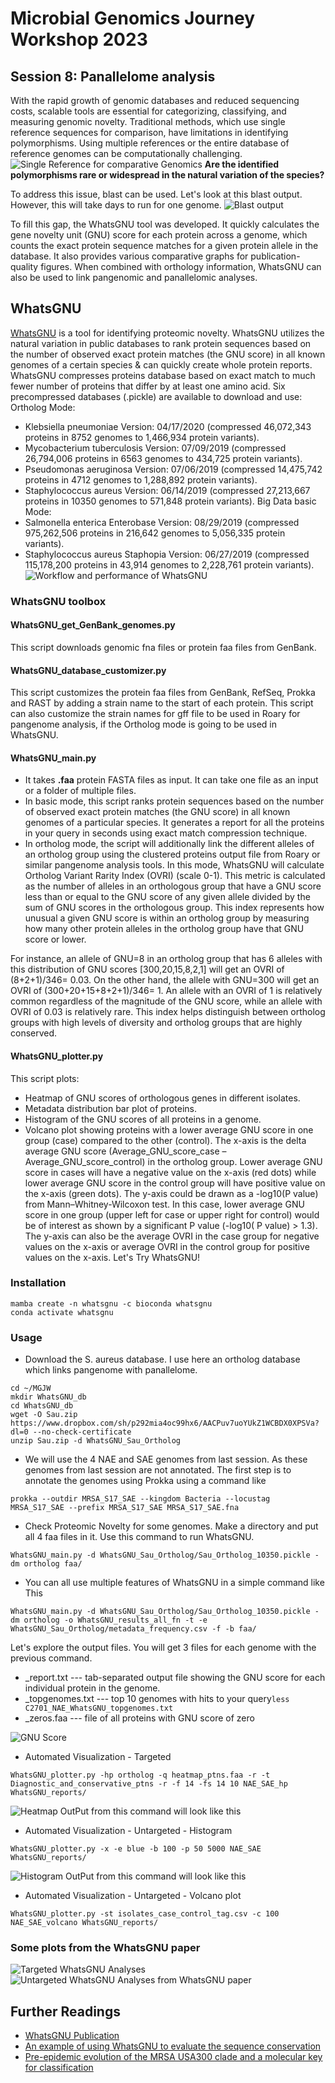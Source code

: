 # Microbial Genomics Journey Workshop 2023
## Session 8: Panallelome analysis
With the rapid growth of genomic databases and reduced sequencing costs, scalable tools are essential for categorizing, classifying, and measuring genomic novelty. Traditional methods, which use single reference sequences for comparison, have limitations in identifying polymorphisms. Using multiple references or the entire database of reference genomes can be computationally challenging.<br/>
![Single Reference for comparative Genomics](GNU_1.jpg)
**Are the identified polymorphisms rare or widespread in the natural variation of the species?**<br/>

To address this issue, blast can be used. Let's look at this blast output. However, this will take days to run for one genome.
![Blast output](GNU_2.jpg)

To fill this gap, the WhatsGNU tool was developed. It quickly calculates the gene novelty unit (GNU) score for each protein across a genome, which counts the exact protein sequence matches for a given protein allele in the database. It also provides various comparative graphs for publication-quality figures. When combined with orthology information, WhatsGNU can also be used to link pangenomic and panallelomic analyses.<br/>

## WhatsGNU
[WhatsGNU](https://github.com/ahmedmagds/WhatsGNU) is a tool for identifying proteomic novelty. WhatsGNU utilizes the natural variation in public databases to rank protein sequences based on the number of observed exact protein matches (the GNU score) in all known genomes of a certain species & can quickly create whole protein reports. WhatsGNU compresses proteins database based on exact match to much fewer number of proteins that differ by at least one amino acid. Six precompressed databases (.pickle) are available to download and use:
Ortholog Mode:
* Klebsiella pneumoniae Version: 04/17/2020 (compressed 46,072,343 proteins in 8752 genomes to 1,466,934 protein variants).
* Mycobacterium tuberculosis Version: 07/09/2019 (compressed 26,794,006 proteins in 6563 genomes to 434,725 protein variants).
* Pseudomonas aeruginosa Version: 07/06/2019 (compressed 14,475,742 proteins in 4712 genomes to 1,288,892 protein variants).
* Staphylococcus aureus Version: 06/14/2019 (compressed 27,213,667 proteins in 10350 genomes to 571,848 protein variants).
Big Data basic Mode:
* Salmonella enterica Enterobase Version: 08/29/2019 (compressed 975,262,506 proteins in 216,642 genomes to 5,056,335 protein variants).
* Staphylococcus aureus Staphopia Version: 06/27/2019 (compressed 115,178,200 proteins in 43,914 genomes to 2,228,761 protein variants).
![Workflow and performance of WhatsGNU](GNU_3.jpg)

### WhatsGNU toolbox
#### WhatsGNU_get_GenBank_genomes.py
This script downloads genomic fna files or protein faa files from GenBank.

#### WhatsGNU_database_customizer.py
This script customizes the protein faa files from GenBank, RefSeq, Prokka and RAST by adding a strain name to the start of each protein. This script can also customize the strain names for gff file to be used in Roary for pangenome analysis, if the Ortholog mode is going to be used in WhatsGNU.

#### WhatsGNU_main.py
* It takes **.faa** protein FASTA files as input. It can take one file as an input or a folder of multiple files.
* In basic mode, this script ranks protein sequences based on the number of observed exact protein matches (the GNU score) in all known genomes of a particular species. It generates a report for all the proteins in your query in seconds using exact match compression technique.
* In ortholog mode, the script will additionally link the different alleles of an ortholog group using the clustered proteins output file from Roary or similar pangenome analysis tools. In this mode, WhatsGNU will calculate Ortholog Variant Rarity Index (OVRI) (scale 0-1). This metric is calculated as the number of alleles in an orthologous group that have a GNU score less than or equal to the GNU score of any given allele divided by the sum of GNU scores in the orthologous group. This index represents how unusual a given GNU score is within an ortholog group by measuring how many other protein alleles in the ortholog group have that GNU score or lower.<br/>

For instance, an allele of GNU=8 in an ortholog group that has 6 alleles with this distribution of GNU scores [300,20,15,8,2,1] will get an OVRI of (8+2+1)/346= 0.03. On the other hand, the allele with GNU=300 will get an OVRI of (300+20+15+8+2+1)/346= 1. An allele with an OVRI of 1 is relatively common regardless of the magnitude of the GNU score, while an allele with OVRI of 0.03 is relatively rare. This index helps distinguish between ortholog groups with high levels of diversity and ortholog groups that are highly conserved.

#### WhatsGNU_plotter.py

This script plots:
* Heatmap of GNU scores of orthologous genes in different isolates.
* Metadata distribution bar plot of proteins.
* Histogram of the GNU scores of all proteins in a genome.
* Volcano plot showing proteins with a lower average GNU score in one group (case) compared to the other (control). The x-axis is the delta average GNU score (Average_GNU_score_case – Average_GNU_score_control) in the ortholog group. Lower average GNU score in cases will have a negative value on the x-axis (red dots) while lower average GNU score in the control group will have positive value on the x-axis (green dots). The y-axis could be drawn as a -log10(P value) from Mann–Whitney-Wilcoxon test. In this case, lower average GNU score in one group (upper left for case or upper right for control) would be of interest as shown by a significant P value (-log10( P value) > 1.3). The y-axis can also be the average OVRI in the case group for negative values on the x-axis or average OVRI in the control group for positive values on the x-axis.
Let's Try WhatsGNU!

### Installation
```
mamba create -n whatsgnu -c bioconda whatsgnu
conda activate whatsgnu
```
### Usage
* Download the S. aureus database. I use here an ortholog database which links pangenome with panallelome.
```
cd ~/MGJW
mkdir WhatsGNU_db
cd WhatsGNU_db
wget -O Sau.zip https://www.dropbox.com/sh/p292mia4oc99hx6/AACPuv7uoYUkZ1WCBDX0XPSVa?dl=0 --no-check-certificate
unzip Sau.zip -d WhatsGNU_Sau_Ortholog
```

* We will use the 4 NAE and SAE genomes from last session. As these genomes from last session are not annotated. The first step is to annotate the genomes using Prokka using a command like
```
prokka --outdir MRSA_S17_SAE --kingdom Bacteria --locustag MRSA_S17_SAE --prefix MRSA_S17_SAE MRSA_S17_SAE.fna
```

* Check Proteomic Novelty for some genomes. Make a directory and put all 4 faa files in it. Use this command to run WhatsGNU.
```
WhatsGNU_main.py -d WhatsGNU_Sau_Ortholog/Sau_Ortholog_10350.pickle -dm ortholog faa/
```
* You can all use multiple features of WhatsGNU in a simple command like This
```
WhatsGNU_main.py -d WhatsGNU_Sau_Ortholog/Sau_Ortholog_10350.pickle -dm ortholog -o WhatsGNU_results_all_fn -t -e WhatsGNU_Sau_Ortholog/metadata_frequency.csv -f -b faa/
```
Let's explore the output files. You will get 3 files for each genome with the previous command.
* _report.txt --- tab-separated output file showing the GNU score for each individual protein in the genome.
* _topgenomes.txt --- top 10 genomes with hits to your query`less C2701_NAE_WhatsGNU_topgenomes.txt`
* _zeros.faa --- file of all proteins with GNU score of zero

![GNU Score](GNU_4.jpg)

* Automated Visualization - Targeted
```
WhatsGNU_plotter.py -hp ortholog -q heatmap_ptns.faa -r -t Diagnostic_and_conservative_ptns -r -f 14 -fs 14 10 NAE_SAE_hp WhatsGNU_reports/
```
![Heatmap OutPut from this command will look like this](WhatsGNU_heatmap_example.jpg)
* Automated Visualization - Untargeted - Histogram
```
WhatsGNU_plotter.py -x -e blue -b 100 -p 50 5000 NAE_SAE WhatsGNU_reports/
```
![Histogram OutPut from this command will look like this](C2701_NAE_WhatsGNU_histogram.jpg)
* Automated Visualization - Untargeted - Volcano plot
```
WhatsGNU_plotter.py -st isolates_case_control_tag.csv -c 100 NAE_SAE_volcano WhatsGNU_reports/
```
### Some plots from the WhatsGNU paper
![Targeted WhatsGNU Analyses](GNU_5.jpg)
![Untargeted WhatsGNU Analyses from WhatsGNU paper](GNU_6.jpg)

## Further Readings
* [WhatsGNU Publication](https://genomebiology.biomedcentral.com/articles/10.1186/s13059-020-01965-w)
* [An example of using WhatsGNU to evaluate the sequence conservation](https://elifesciences.org/articles/66657)
* [Pre-epidemic evolution of the MRSA USA300 clade and a molecular key for classification](https://www.frontiersin.org/articles/10.3389/fcimb.2023.1081070/full)
